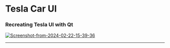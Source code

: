 # Tesla Car UI

### Recreating Tesla UI with Qt

<a href="https://ibb.co/d2W9S2F"><img src="https://i.ibb.co/YkR96km/Screenshot-from-2024-02-22-15-39-36.png" alt="Screenshot-from-2024-02-22-15-39-36" border="0"></a>

---
